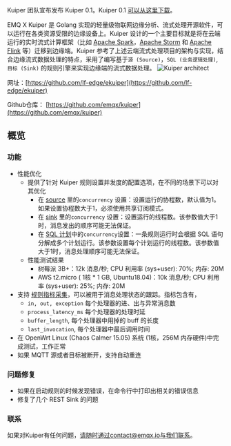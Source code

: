 Kuiper 团队宣布发布 Kuiper 0.1。Kuiper 0.1 [可以从这里下载](https://github.com/emqx/kuiper/releases/tag/0.1)。

EMQ X Kuiper 是 Golang 实现的轻量级物联网边缘分析、流式处理开源软件，可以运行在各类资源受限的边缘设备上。Kuiper 设计的一个主要目标就是将在云端运行的实时流式计算框架（比如 [Apache Spark](https://spark.apache.org/)，[Apache Storm](https://storm.apache.org/) 和 [Apache Flink](https://flink.apache.org/) 等）迁移到边缘端。Kuiper 参考了上述云端流式处理项目的架构与实现，结合边缘流式数据处理的特点，采用了编写基于`源 (Source)`，`SQL (业务逻辑处理)`, `目标 (Sink)` 的规则引擎来实现边缘端的流式数据处理。
![Kuiper architect](https://static.emqx.net/images/a06aaed50608fd57d53a400f1621cee6.png)

网址：[https://github.com/lf-edge/ekuiper](https://github.com/lf-edge/ekuiper)

Github仓库： [https://github.com/emqx/kuiper](https://github.com/emqx/kuiper)

## 概览

### 功能

- 性能优化
  - 提供了针对 Kuiper 规则设置并发度的配置选项，在不同的场景下可以对其优化
    - 在 [source](https://github.com/emqx/kuiper/blob/develop/docs/en_US/rules/sources/mqtt.md) 里的``concurrency`` 设置：设置运行的协程数，默认值为1。如果设置协程数大于1，必须使用共享订阅模式。
    - 在 [sink](https://github.com/emqx/kuiper/blob/develop/docs/en_US/rules/overview.md#actions) 里的``concurrency`` 设置：设置运行的线程数。该参数值大于1时，消息发出的顺序可能无法保证。
    - 在 [SQL 计划](https://github.com/emqx/kuiper/blob/develop/docs/en_US/rules/overview.md#options)中的``concurrency``设置：一条规则运行时会根据 SQL 语句分解成多个计划运行。该参数设置每个计划运行的线程数。该参数值大于1时，消息处理顺序可能无法保证。
  - 性能测试结果
    - 树莓派 3B+：12k 消息/秒; CPU 利用率 (sys+user): 70%; 内存: 20M
    - AWS t2.micro ( 1核 * 1 GB, Ubuntu18.04)：10k 消息/秒; CPU 利用率 (sys+user): 25%; 内存: 20M
- 支持 [规则指标采集](https://github.com/emqx/kuiper/blob/develop/docs/en_US/cli/rules.md#get-the-status-of-a-rule)，可以被用于消息处理状态的跟踪。指标包含有，
  - ``in, out, exception`` 每个处理器的进、出与异常消息数
  - ``process_latency_ms`` 每个处理器的处理时延
  - ``buffer_length``, 每个处理器中用掉的 buff 的长度
  - ``last_invocation``, 每个处理器中最后调用时间
- 在 OpenWrt Linux (Chaos Calmer 15.05) 系统 (1核，256M 内存硬件)中完成测试，工作正常
- 如果 MQTT 源或者目标被断开，支持自动重连

### 问题修复

- 如果在启动规则的时候发现错误，在命令行中打印出相关的错误信息
- 修复了几个 REST Sink 的问题

### 联系

如果对Kuiper有任何问题，请随时通过contact@emqx.io与我们联系。
